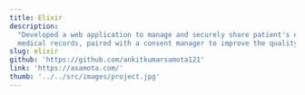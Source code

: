```yaml
---
title: Elixir
description:
  "Developed a web application to manage and securely share patient's electronic
  medical records, paired with a consent manager to improve the quality of care."
slug: elixir
github: 'https://github.com/ankitkumarsamota121'
link: 'https://asamota.com/'
thumb: '../../src/images/project.jpg'
---
```

